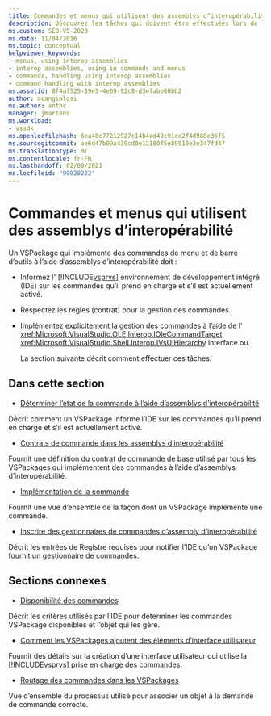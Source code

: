 ```yaml
---
title: Commandes et menus qui utilisent des assemblys d’interopérabilité | Microsoft Docs
description: Découvrez les tâches qui doivent être effectuées lors de l’implémentation de commandes de menu et de barre d’outils dans un VSPackage à l’aide d’assemblys d’interopérabilité.
ms.custom: SEO-VS-2020
ms.date: 11/04/2016
ms.topic: conceptual
helpviewer_keywords:
- menus, using interop assemblies
- interop assemblies, using in commands and menus
- commands, handling using interop assemblies
- command handling with interop assemblies
ms.assetid: 8f4af525-39e5-4e69-92c8-d3efabe80bb2
author: acangialosi
ms.author: anthc
manager: jmartens
ms.workload:
- vssdk
ms.openlocfilehash: 6ea48c77212927c14b4ad49c91ce2f4d988e36f5
ms.sourcegitcommit: ae6d47b09a439cd0e13180f5e89510e3e347fd47
ms.translationtype: MT
ms.contentlocale: fr-FR
ms.lasthandoff: 02/08/2021
ms.locfileid: "99928222"
---
```

# <a name="commands-and-menus-that-use-interop-assemblies"></a>Commandes et menus qui utilisent des assemblys d’interopérabilité
Un VSPackage qui implémente des commandes de menu et de barre d’outils à l’aide d’assemblys d’interopérabilité doit :

- Informez l' [!INCLUDE[vsprvs](../../code-quality/includes/vsprvs_md.md)] environnement de développement intégré (IDE) sur les commandes qu’il prend en charge et s’il est actuellement activé.

- Respectez les règles (contrat) pour la gestion des commandes.

- Implémentez explicitement la gestion des commandes à l’aide de l' <xref:Microsoft.VisualStudio.OLE.Interop.IOleCommandTarget> <xref:Microsoft.VisualStudio.Shell.Interop.IVsUIHierarchy> interface ou.

  La section suivante décrit comment effectuer ces tâches.

## <a name="in-this-section"></a>Dans cette section
- [Déterminer l’état de la commande à l’aide d’assemblys d’interopérabilité](../../extensibility/internals/determining-command-status-by-using-interop-assemblies.md)

 Décrit comment un VSPackage informe l’IDE sur les commandes qu’il prend en charge et s’il est actuellement activé.

- [Contrats de commande dans les assemblys d’interopérabilité](../../extensibility/internals/command-contracts-in-interop-assemblies.md)

 Fournit une définition du contrat de commande de base utilisé par tous les VSPackages qui implémentent des commandes à l’aide d’assemblys d’interopérabilité.

- [Implémentation de la commande](../../extensibility/internals/command-implementation.md)

 Fournit une vue d’ensemble de la façon dont un VSPackage implémente une commande.

- [Inscrire des gestionnaires de commandes d’assembly d’interopérabilité](../../extensibility/internals/registering-interop-assembly-command-handlers.md)

 Décrit les entrées de Registre requises pour notifier l’IDE qu’un VSPackage fournit un gestionnaire de commandes.

## <a name="related-sections"></a>Sections connexes
- [Disponibilité des commandes](../../extensibility/internals/command-availability.md)

 Décrit les critères utilisés par l’IDE pour déterminer les commandes VSPackage disponibles et l’objet qui les gère.

- [Comment les VSPackages ajoutent des éléments d’interface utilisateur](../../extensibility/internals/how-vspackages-add-user-interface-elements.md)

 Fournit des détails sur la création d’une interface utilisateur qui utilise la [!INCLUDE[vsprvs](../../code-quality/includes/vsprvs_md.md)] prise en charge des commandes.

- [Routage des commandes dans les VSPackages](../../extensibility/internals/command-routing-in-vspackages.md)

 Vue d’ensemble du processus utilisé pour associer un objet à la demande de commande correcte.
